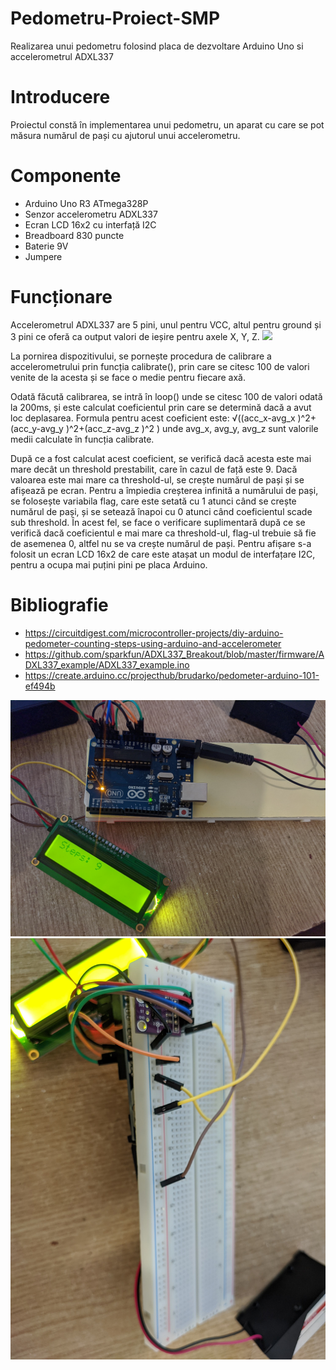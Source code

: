 # Pedometru-Proiect-SMP
Realizarea unui pedometru folosind placa de dezvoltare Arduino Uno si accelerometrul ADXL337

# Introducere
Proiectul constă în implementarea unui pedometru, un aparat cu care se pot măsura numărul de pași cu ajutorul unui accelerometru.

# Componente
- Arduino Uno R3 ATmega328P
- Senzor accelerometru ADXL337
- Ecran LCD 16x2 cu interfață I2C
- Breadboard 830 puncte
- Baterie 9V
- Jumpere

# Funcționare
Accelerometrul ADXL337 are 5 pini, unul pentru VCC, altul pentru ground și 3 pini ce oferă ca output valori de ieșire pentru axele X, Y, Z.
![](https://imgur.com/a/qYuFV5r)

La pornirea dispozitivului, se pornește procedura de calibrare a accelerometrului prin funcția calibrate(), prin care se citesc 100 de valori venite de la acesta și se face o medie pentru fiecare axă. 

Odată făcută calibrarea, se intră în loop() unde se citesc 100 de valori odată la 200ms, și este calculat coeficientul prin care se determină dacă a avut loc deplasarea. Formula pentru acest coeficient este:
√((acc_x-avg_x )^2+(acc_y-avg_y )^2+(acc_z-avg_z )^2 )
unde avg_x, avg_y, avg_z sunt valorile medii calculate în funcția calibrate. 

După ce a fost calculat acest coeficient, se verifică dacă acesta este mai mare decât un threshold prestabilit, care în cazul de față este 9. Dacă valoarea este mai mare ca threshold-ul, se crește numărul de pași și se afișează pe ecran. Pentru a împiedia creșterea infinită a numărului de pași, se folosește variabila flag, care este setată cu 1 atunci când se crește numărul de pași, și se setează înapoi cu 0 atunci când coeficientul scade sub threshold. În acest fel, se face o verificare suplimentară după ce se verifică dacă coeficientul e mai mare ca threshold-ul, flag-ul trebuie să fie de asemenea 0, altfel nu se va crește numărul de pași.
Pentru afișare s-a folosit un ecran LCD 16x2 de care este atașat un modul de interfațare I2C, pentru a ocupa mai puțini pini pe placa Arduino.
# Bibliografie
-	https://circuitdigest.com/microcontroller-projects/diy-arduino-pedometer-counting-steps-using-arduino-and-accelerometer
-	https://github.com/sparkfun/ADXL337_Breakout/blob/master/firmware/ADXL337_example/ADXL337_example.ino
-	https://create.arduino.cc/projecthub/brudarko/pedometer-arduino-101-ef494b

![pedometru1](pedometru.jpg)
![pedometru2](pedometru2.jpg)
